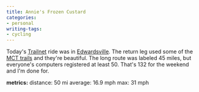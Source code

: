 ```yaml
---
title: Annie's Frozen Custard
categories:
- personal
writing-tags:
- cycling
---
```


Today's [Trailnet][1] ride was in [Edwardsville][2].  The return leg used some of the [MCT
trails][3] and they're beautiful.  The long route was labeled 45 miles, but everyone's computers registered at least 50.  That's 132 for the weekend and I'm done for.

   [1]: http://www.trailnet.org/
   [2]: http://directory.google.com/Top/Regional/North_America/United_States/Illinois/Localities/E/Edwardsville/
   [3]: http://www.mcttrails.org/

**metrics:**
distance: 50 mi
average: 16.9 mph
max: 31 mph
